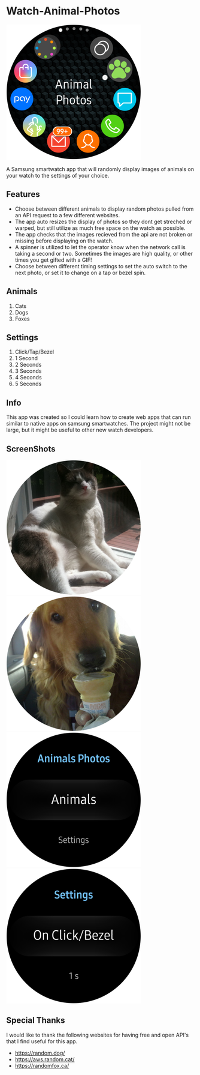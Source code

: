 # Watch-Animal-Photos
![alt text](https://raw.githubusercontent.com/ericpelland/Animal-Photos/master/imgs/Screen_20181028_103208.png)

A Samsung smartwatch app that will randomly display images of animals on your watch to the settings of your choice.

## Features
* Choose between different animals to display random photos pulled from an API request to a few different websites.
* The app auto resizes the display of photos so they dont get streched or warped, but still utilize as much free space on the watch as possible.
* The app checks that the images recieved from the api are not broken or missing before displaying on the watch.
* A spinner is utilized to let the operator know when the network call is taking a second or two.  Sometimes the images are high quality, or other times you get gifted with a GIF!
* Choose between different timing settings to set the auto switch to the next photo, or set it to change on a tap or bezel spin.

## Animals
1) Cats
2) Dogs
3) Foxes

## Settings
1) Click/Tap/Bezel
2) 1 Second
3) 2 Seconds
4) 3 Seconds
5) 4 Seconds
6) 5 Seconds

## Info
This app was created so I could learn how to create web apps that can run similar to native apps on samsung smartwatches.  The project might not be large, but it might be useful to other new watch developers.

## ScreenShots
![alt text](https://raw.githubusercontent.com/ericpelland/Animal-Photos/master/imgs/Screen_20181028_103323.png)
![alt text](https://raw.githubusercontent.com/ericpelland/Animal-Photos/master/imgs/Screen_20181028_103315.png)
![alt text](https://raw.githubusercontent.com/ericpelland/Animal-Photos/master/imgs/Screen_20181028_103213.png)
![alt text](https://raw.githubusercontent.com/ericpelland/Animal-Photos/master/imgs/Screen_20181028_103228.png)

## Special Thanks
I would like to thank the following websites for having free and open API's that I find useful for this app.
* https://random.dog/
* https://aws.random.cat/
* https://randomfox.ca/
